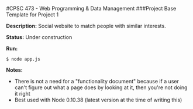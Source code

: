 #CPSC 473 - Web Programming & Data Management
###Project Base Template for Project 1

__Description:__ Social website to match people with similar interests.

__Status:__ Under construction

__Run:__

    $ node app.js

__Notes:__
- There is not a need for a "functionality document" because if a user can't figure out what a page does by looking at it, then you're not doing it right<br>
- Best used with Node 0.10.38 (latest version at the time of writing this)<br>
